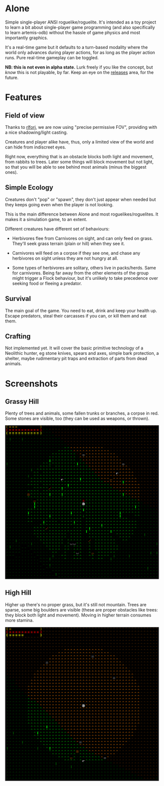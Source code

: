# Alone

Simple single-player ANSI roguelike/roguelite. It's intended as a toy project to learn a bit about single-player game
programming (and also specifically to learn artemis-odb) without the hassle of game physics and most importantly
graphics.

It's a real-time game but it defaults to a turn-based modality where the world only advances during player actions,
for as long as the player action runs. Pure real-time gameplay can be toggled.

**NB: this is not even in alpha state.** Lurk freely if you like the concept, but *know* this is not playable, by far.
Keep an eye on the [releases](https://github.com/fabioticconi/alone-the-roguelite/releases) area, for the future.

# Features

## Field of view

Thanks to [rlforj](https://github.com/kba/rlforj), we are now using "precise permissive FOV", providing with a nice shadowing/light casting.

Creatures and player alike have, thus, only a limited view of the world and can hide from indiscreet eyes.

Right now, everything that is an obstacle blocks both light and movement, from rabbits to trees. Later some things
will block movement but not light, so that you will be able to see behind most animals (minus the biggest ones).

## Simple Ecology

Creatures don't "pop" or "spawn", they don't just appear when needed but they keeps going even when the
player is not looking.

This is the main difference between Alone and most roguelikes/roguelites. It makes it a simulation game, to an extent.

Different creatures have different set of behaviours:

* Herbivores flee from Carnivores on sight, and can only feed on grass. They'll seek grass terrain (plain or hill)
  when they see it.
   
* Carnivores will feed on a corpse if they see one, and chase any herbivores on sight unless they are not hungry at all.

* Some types of herbivores are solitary, others live in packs/herds. Same for carnivores. Being far away from the
  other elements of the group might trigger a Flock behaviour, but it's unlikely to take precedence over seeking food
  or fleeing a predator.

## Survival

The main goal of the game. You need to eat, drink and keep your health up. Escape predators, steal their carcasses if
you can, or kill them and eat them.

## Crafting

Not implemented yet. It will cover the basic primitive technology of a Neolithic hunter, eg stone knives, spears and axes,
simple bark protection, a shelter, maybe rudimentary pit traps and extraction of parts from dead animals.

# Screenshots

## Grassy Hill

Plenty of trees and animals, some fallen trunks or branches, a corpse in red. Some stones are visible, too (they can be
used as weapons, or thrown).

![alt tag](screenshots/grassy_hill.png)

## High Hill

Higher up there's no proper grass, but it's still not mountain. Trees are sparse, some big boulders are visible (these
are proper obstacles like trees: they block both light and movement). Moving in higher terrain consumes more stamina.

![alt tag](screenshots/hill.png)

